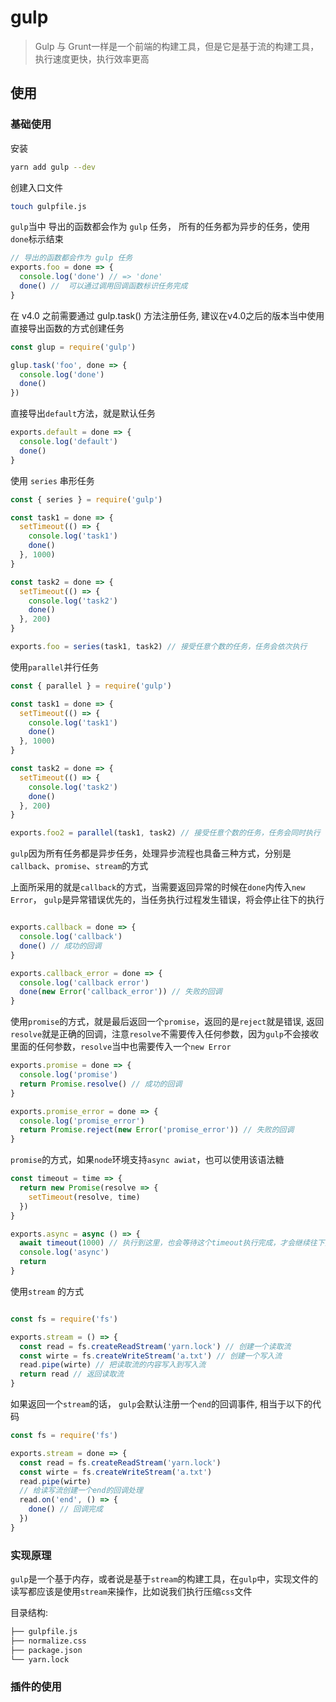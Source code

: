 # gulp

> Gulp 与 Grunt一样是一个前端的构建工具，但是它是基于流的构建工具，执行速度更快，执行效率更高

## 使用

### 基础使用

安装

```bash
yarn add gulp --dev
```

创建入口文件

```bash
touch gulpfile.js
```

`gulp`当中 导出的函数都会作为 `gulp` 任务， 所有的任务都为异步的任务，使用`done`标示结束

```js
// 导出的函数都会作为 gulp 任务
exports.foo = done => {
  console.log('done') // => 'done'
  done() //  可以通过调用回调函数标识任务完成
}
```

在 v4.0 之前需要通过 gulp.task() 方法注册任务, 建议在v4.0之后的版本当中使用直接导出函数的方式创建任务

```js
const glup = require('gulp')

glup.task('foo', done => {
  console.log('done')
  done()
})
```

直接导出`default`方法，就是默认任务

```js
exports.default = done => {
  console.log('default')
  done()
}
```

使用 `series` 串形任务

```js
const { series } = require('gulp')

const task1 = done => {
  setTimeout(() => {
    console.log('task1')
    done()
  }, 1000)
}

const task2 = done => {
  setTimeout(() => {
    console.log('task2')
    done()
  }, 200)
}

exports.foo = series(task1, task2) // 接受任意个数的任务，任务会依次执行
```

使用`parallel`并行任务

```js
const { parallel } = require('gulp')

const task1 = done => {
  setTimeout(() => {
    console.log('task1')
    done()
  }, 1000)
}

const task2 = done => {
  setTimeout(() => {
    console.log('task2')
    done()
  }, 200)
}

exports.foo2 = parallel(task1, task2) // 接受任意个数的任务，任务会同时执行
```

`gulp`因为所有任务都是异步任务，处理异步流程也具备三种方式，分别是`callback`、`promise`、`stream`的方式

上面所采用的就是`callback`的方式，当需要返回异常的时候在`done`内传入`new Error`， `gulp`是异常错误优先的，当任务执行过程发生错误，将会停止往下的执行

```js

exports.callback = done => {
  console.log('callback')
  done() // 成功的回调
}

exports.callback_error = done => {
  console.log('callback error')
  done(new Error('callback_error')) // 失败的回调
}
```

使用`promise`的方式，就是最后返回一个`promise`，返回的是`reject`就是错误, 返回`resolve`就是正确的回调，注意`resolve`不需要传入任何参数，因为`gulp`不会接收里面的任何参数，`resolve`当中也需要传入一个`new Error`

```js
exports.promise = done => {
  console.log('promise')
  return Promise.resolve() // 成功的回调
}

exports.promise_error = done => {
  console.log('promise_error')
  return Promise.reject(new Error('promise_error')) // 失败的回调
}
```

`promise`的方式，如果`node`环境支持`async awiat`，也可以使用该语法糖

```js
const timeout = time => {
  return new Promise(resolve => {
    setTimeout(resolve, time)
  })
}

exports.async = async () => {
  await timeout(1000) // 执行到这里，也会等待这个timeout执行完成，才会继续往下执行
  console.log('async')
  return
}
```

使用`stream` 的方式

```js

const fs = require('fs')

exports.stream = () => {
  const read = fs.createReadStream('yarn.lock') // 创建一个读取流
  const wirte = fs.createWriteStream('a.txt') // 创建一个写入流
  read.pipe(wirte) // 把读取流的内容写入到写入流
  return read // 返回读取流
}
```

如果返回一个`stream`的话， `gulp`会默认注册一个`end`的回调事件, 相当于以下的代码

```js
const fs = require('fs')

exports.stream = done => {
  const read = fs.createReadStream('yarn.lock')
  const wirte = fs.createWriteStream('a.txt')
  read.pipe(wirte)
  // 给读写流创建一个end的回调处理
  read.on('end', () => {
    done() // 回调完成
  })
}
```

### 实现原理

`gulp`是一个基于内存，或者说是基于`stream`的构建工具，在`gulp`中，实现文件的读写都应该是使用`stream`来操作，比如说我们执行压缩`css`文件

目录结构:

```bash
├── gulpfile.js
├── normalize.css
├── package.json
└── yarn.lock
```



### 插件的使用

